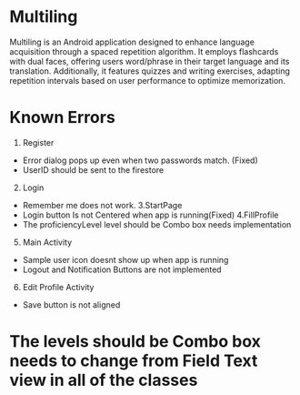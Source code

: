 # Multiling
Multiling is an Android application designed to enhance language acquisition through a
spaced repetition algorithm. It employs flashcards with dual faces, offering users
word/phrase in their target language and its translation. Additionally, it features quizzes and
writing exercises, adapting repetition intervals based on user performance to optimize
memorization.
# Known Errors
1. Register
- Error dialog pops up even when two passwords match. (Fixed)
- UserID should be sent to the firestore
2. Login
- Remember me does not work.
3.StartPage
- Login button Is not Centered  when app is running(Fixed)
4.FillProfile
- The proficiencyLevel level should be Combo box needs implementation
5. Main Activity
- Sample user icon doesnt show up when app is running
- Logout and Notification Buttons are not implemented
6. Edit Profile Activity
- Save button is not aligned
# The levels should be Combo box needs to change from Field Text view in all of the classes